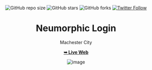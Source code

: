 <div align="center">
  
  ![GitHub repo size](https://img.shields.io/github/repo-size/Pilag6/Machester-City-Neumorphic-Login)
  ![GitHub stars](https://img.shields.io/github/stars/Pilag6/Machester-City-Neumorphic-Login?style=social)
  ![GitHub forks](https://img.shields.io/github/forks/Pilag6/Machester-City-Neumorphic-Login?style=social)
  [![Twitter Follow](https://img.shields.io/twitter/follow/PilaGonzalezOk?style=social)](https://twitter.com/intent/follow?screen_name=PilaGonzalezOk)

 # Neumorphic Login
 Machester City 
 
 <a href="https://pilag6.github.io/Machester-City-Neumorphic-Login/"><strong>➥ Live Web</strong></a>

![image](https://user-images.githubusercontent.com/79191808/207033516-d9f7b9f0-7bde-419d-b4f2-7540b454a12d.png)

</div>
